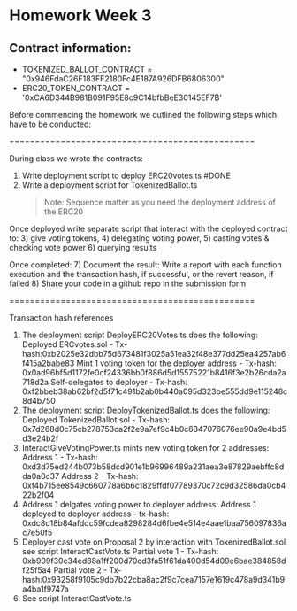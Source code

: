 # Homework Week 3 

## Contract information: 
- TOKENIZED_BALLOT_CONTRACT = "0x946FdaC26F183FF2180Fc4E187A926DFB6806300"
- ERC20_TOKEN_CONTRACT = '0xCA6D344B981B091F95E8c9C14bfbBeE30145EF7B'


Before commencing the homework we outlined the following steps which have to be conducted: 

================================================

During class we wrote the contracts: 
1) Write deployment script to deploy ERC20votes.ts #DONE
2) Write a deployment script for TokenizedBallot.ts
    > Note: Sequence matter as you need the deployment address of the ERC20

Once deployed write separate script that interact with the deployed contract to: 
3) give voting tokens, 
4) delegating voting power, 
5) casting votes & checking vote power 
6) querying results

Once completed:
7) Document the result: Write a report with each function execution and the transaction hash, if successful, or the revert reason, if failed
8) Share your code in a github repo in the submission form

================================================

Transaction hash references
1) The deployment script DeployERC20Votes.ts does the following: 
Deployed ERCvotes.sol - Tx-hash:0xb2025e32dbb75d673481f3025a51ea32f48e377dd25ea4257ab6f415a2babe83
Mint 1 voting token for the deployer address - Tx-hash: 0x0ad96bf5d1172fe0cf24336bb0f886d5d15575221b8416f3e2b26cda2a718d2a
Self-delegates to deployer - Tx-hash: 0xf2bbeb38ab62bf2d5f71c491b2ab0b440a095d323be555dd9e115248c8d4b750
2) The deployment script DeployTokenizedBallot.ts does the following: 
Deployed TokenizedBallot.sol - Tx-hash: 0x7d268d0c75cb278753ca2f2e9a7ef9c4b0c6347076076ee90a9e4bd5d3e24b2f
3) InteractGiveVotingPower.ts mints new voting token for 2 addresses: 
Address 1 - Tx-hash: 0xd3d75ed244b073b58dcd901e1b96996489a231aea3e87829aebffc8dda0a0c37
Address 2 - Tx-hash: 0xf4b715ee8549c660778a6b6c1829ffdf07789370c72c9d32586da0cb422b2f04
4) Address 1 delgates voting power to deployer address: 
Address 1 deployed to deployer address - tx-hash: 0xdc8d18b84afddc59fcdea8298284d6fbe4e514e4aae1baa756097836ac7e50f5
5) Deployer cast vote on Proposal 2 by interaction with TokenizedBallot.sol see script InteractCastVote.ts
Partial vote 1 - Tx-hash: 0xb909f30e34ed88a1ff200d70cd3fa51f61da400d54d09e6bae384858df25f5a4
Partial vote 2 - Tx-hash:0x93258f9105c9db7b22cba8ac2f9c7cea7157e1619c478a9d341b9a4ba1f9747a
6) See script InteractCastVote.ts

